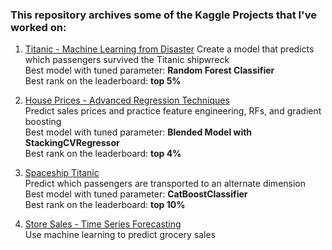 ### This repository archives some of the Kaggle Projects that I've worked on:

1. [Titanic - Machine Learning from Disaster](https://www.kaggle.com/competitions/titanic)
  Create a model that predicts which passengers survived the Titanic shipwreck\
  Best model with tuned parameter: **Random Forest Classifier**\
  Best rank on the leaderboard: **top 5%** 
  
2. [House Prices - Advanced Regression Techniques](https://www.kaggle.com/competitions/house-prices-advanced-regression-techniques)\
  Predict sales prices and practice feature engineering, RFs, and gradient boosting\
  Best model with tuned parameter: **Blended Model with StackingCVRegressor**\
  Best rank on the leaderboard: **top 4%**

3. [Spaceship Titanic](https://www.kaggle.com/competitions/spaceship-titanic)\
  Predict which passengers are transported to an alternate dimension\
  Best model with tuned parameter: **CatBoostClassifier**\
  Best rank on the leaderboard: **top 10%**

4. [Store Sales - Time Series Forecasting](https://www.kaggle.com/competitions/store-sales-time-series-forecasting)\
  Use machine learning to predict grocery sales
